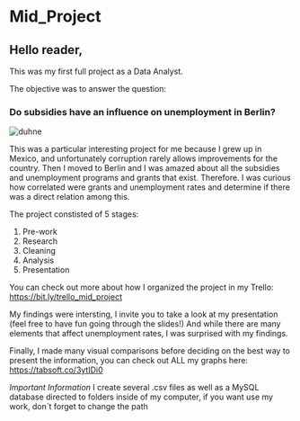 # Mid_Project
## Hello reader, 

This was my first full project as a Data Analyst. 

The objective was to answer the question:
### Do subsidies have an influence on unemployment in Berlin?

![duhne](https://cdn.gizmostory.com/wp-content/uploads/2021/12/Berlin-From-Money-Heist-East-Mojo.jpg?strip=all&lossy=1&resize=750%2C375&ssl=1)

This was a particular interesting project for me because I grew up in Mexico, and unfortunately corruption rarely allows improvements for the country. Then I moved to Berlin and I was amazed about all the subsidies and unemployment programs and grants that exist. Therefore. I was curious how correlated were grants and unemployment rates and determine if there was a direct relation among this. 

The project constisted of 5 stages: 
1. Pre-work
2. Research
3. Cleaning
4. Analysis
5. Presentation

You can check out more about how I organized the project in my Trello: https://bit.ly/trello_mid_project

My findings were intersting, I invite you to take a look at my presentation (feel free to have fun going through the slides!)
And while there are many elements that affect unemployment rates, I was surprised with my findings. 

Finally, I made many visual comparisons before deciding on the best way to present the information, you can check out ALL my graphs here: https://tabsoft.co/3ytIDi0

*Important Information*
I create several .csv files as well as a MySQL database directed to folders inside of my computer, if you want use my work, don´t forget to change the path
